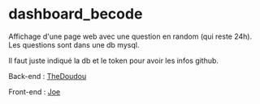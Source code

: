 # dashboard_becode

Affichage d'une page web avec une question en random (qui reste 24h).
Les questions sont dans une db mysql.

Il faut juste indiqué la db et le token pour avoir les infos github.

Back-end : [TheDoudou](https://github.com/TheDoudou/)

Front-end : [Joe](https://github.com/JonathanFauchoux)
